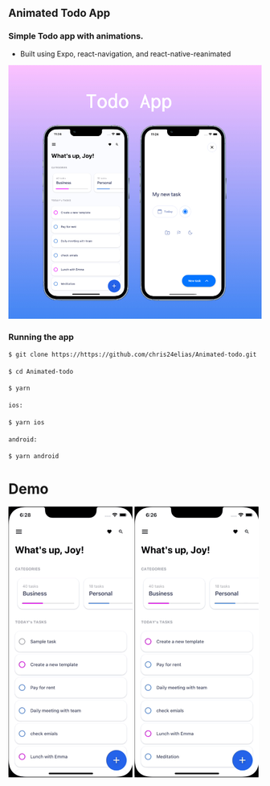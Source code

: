 ## Animated Todo App

### Simple Todo app with animations.

- Built using Expo, react-navigation, and react-native-reanimated

<img src="assets/animated-todo.jpeg"  />

### Running the app

```sh
$ git clone https://https://github.com/chris24elias/Animated-todo.git

$ cd Animated-todo

$ yarn

ios:

$ yarn ios

android:

$ yarn android
```

# Demo

<p float="left">
  <img src="assets/drawer.gif" width="49%" />
  <img src="assets/todo.gif" width="49%" /> 
</p>

